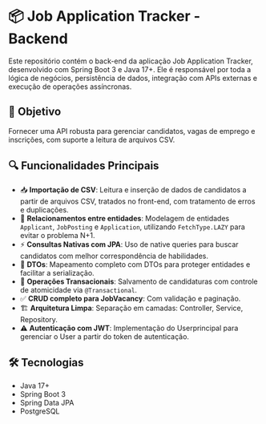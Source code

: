 # 📦 Job Application Tracker - Backend

Este repositório contém o back-end da aplicação Job Application Tracker, desenvolvido com Spring Boot 3 e Java 17+. Ele é responsável por toda a lógica de negócios, persistência de dados, integração com APIs externas e execução de operações assíncronas.

## 🎯 Objetivo

Fornecer uma API robusta para gerenciar candidatos, vagas de emprego e inscrições, com suporte a leitura de arquivos CSV.

## 🔍 Funcionalidades Principais

- 📥 **Importação de CSV**: Leitura e inserção de dados de candidatos a partir de arquivos CSV, tratados no front-end, com tratamento de erros e duplicações.
- 🔗 **Relacionamentos entre entidades**: Modelagem de entidades `Applicant`, `JobPosting` e `Application`, utilizando `FetchType.LAZY` para evitar o problema N+1.
- ⚡ **Consultas Nativas com JPA**: Uso de native queries para buscar candidatos com melhor correspondência de habilidades.
- 🚀 **DTOs**: Mapeamento completo com DTOs para proteger entidades e facilitar a serialização.
- 🔄 **Operações Transacionais**: Salvamento de candidaturas com controle de atomicidade via `@Transactional`.
- ✅ **CRUD completo para JobVacancy**: Com validação e paginação.
- 🏗️ **Arquitetura Limpa**: Separação em camadas: Controller, Service, Repository.
- ⚠️ **Autenticação com JWT**: Implementação do Userprincipal para gerenciar o User a partir do token de autenticação.

## 🛠️ Tecnologias

- Java 17+
- Spring Boot 3
- Spring Data JPA
- PostgreSQL

